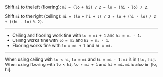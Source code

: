 Shift `mi` to the left (flooring): `mi = (lo + hi) / 2 = lo + (hi - lo) / 2`.

Shift `mi` to the right (ceiling): `mi = (lo + hi + 1) / 2 = lo + (hi - lo) / 2 + ((hi - lo) % 2)`.

---

- Ceiling and flooring work fine with `lo = mi + 1` and `hi = mi - 1`.
- Ceiling works fine with `lo = mi` and `hi = mi - 1`.
- Flooring works fine with `lo = mi + 1` and `hi = mi`.

---

When using ceiling with `lo < hi`, `lo = mi` and `hi = mi - 1`: `mi` is in `[lo, hi]`.
When using flooring with `lo < hi`, `lo = mi + 1` and `hi = mi`: `mi` is also in `[lo, hi].
